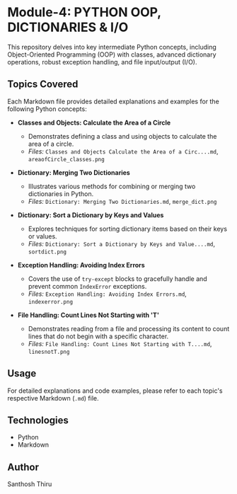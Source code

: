 # Module-4: PYTHON OOP, DICTIONARIES & I/O

This repository delves into key intermediate Python concepts, including Object-Oriented Programming (OOP) with classes, advanced dictionary operations, robust exception handling, and file input/output (I/O).

## Topics Covered

Each Markdown file provides detailed explanations and examples for the following Python concepts:

* **Classes and Objects: Calculate the Area of a Circle**
    * Demonstrates defining a class and using objects to calculate the area of a circle.
    * *Files:* `Classes and Objects Calculate the Area of a Circ....md`, `areaofCircle_classes.png`

* **Dictionary: Merging Two Dictionaries**
    * Illustrates various methods for combining or merging two dictionaries in Python.
    * *Files:* `Dictionary: Merging Two Dictionaries.md`, `merge_dict.png`

* **Dictionary: Sort a Dictionary by Keys and Values**
    * Explores techniques for sorting dictionary items based on their keys or values.
    * *Files:* `Dictionary: Sort a Dictionary by Keys and Value....md`, `sortdict.png`

* **Exception Handling: Avoiding Index Errors**
    * Covers the use of `try-except` blocks to gracefully handle and prevent common `IndexError` exceptions.
    * *Files:* `Exception Handling: Avoiding Index Errors.md`, `indexerror.png`

* **File Handling: Count Lines Not Starting with 'T'**
    * Demonstrates reading from a file and processing its content to count lines that do not begin with a specific character.
    * *Files:* `File Handling: Count Lines Not Starting with T....md`, `linesnotT.png`

## Usage

For detailed explanations and code examples, please refer to each topic's respective Markdown (`.md`) file.

## Technologies

* Python
* Markdown

## Author

Santhosh Thiru
